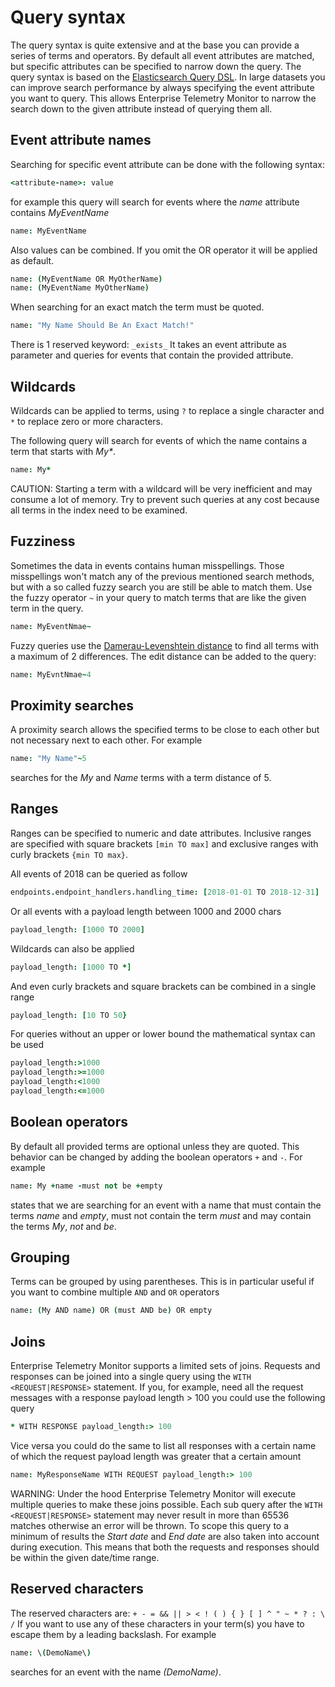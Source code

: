 # Query syntax
The query syntax is quite extensive and at the base you can provide a series of terms and operators. By default all event attributes are matched, but specific attributes can be specified to narrow down the query. The query syntax is based on the [Elasticsearch Query DSL](https://www.elastic.co/guide/en/elasticsearch/reference/7.x/query-dsl-query-string-query.html).
In large datasets you can improve search performance by always specifying the event attribute you want to query. This allows Enterprise Telemetry Monitor to narrow the search down to the given attribute instead of querying them all.  

## Event attribute names
Searching for specific event attribute can be done with the following syntax:
```coffeescript
<attribute-name>: value
```

for example this query will search for events where the *name* attribute contains *MyEventName*
```coffeescript
name: MyEventName
```

Also values can be combined. If you omit the OR operator it will be applied as default.
```coffeescript
name: (MyEventName OR MyOtherName)
name: (MyEventName MyOtherName)
```

When searching for an exact match the term must be quoted.
```coffeescript
name: "My Name Should Be An Exact Match!"
```

There is 1 reserved keyword: `_exists_` It takes an event attribute as parameter and queries for events that contain the provided attribute.

## Wildcards
Wildcards can be applied to terms, using `?` to replace a single character and `*` to replace zero or more characters.

The following query will search for events of which the name contains a term that starts with *My&#42;*.
```coffeescript
name: My*
```

CAUTION: Starting a term with a wildcard will be very inefficient and may consume a lot of memory. Try to prevent such queries at any cost because all terms in the index need to be examined.

## Fuzziness
Sometimes the data in events contains human misspellings. Those misspellings won't match any of the previous mentioned search methods, but with a so called fuzzy search you are still be able to match them. Use the fuzzy operator `~` in your query to match terms that are like the given term in the query.
```coffeescript
name: MyEventNmae~
```

Fuzzy queries use the [Damerau-Levenshtein distance](https://en.wikipedia.org/wiki/Damerau-Levenshtein_distance) to find all terms with a maximum of 2 differences. The edit distance can be added to the query:
```coffeescript
name: MyEvntNmae~4
```

## Proximity searches
A proximity search allows the specified terms to be close to each other but not necessary next to each other. For example
```coffeescript
name: "My Name"~5
```

searches for the *My* and *Name* terms with a term distance of 5. 

## Ranges
Ranges can be specified to numeric and date attributes. Inclusive ranges are specified with square brackets `[min TO max]` and exclusive ranges with curly brackets `{min TO max}`.

All events of 2018 can be queried as follow
```coffeescript
endpoints.endpoint_handlers.handling_time: [2018-01-01 TO 2018-12-31]
```

Or all events with a payload length between 1000 and 2000 chars
```coffeescript
payload_length: [1000 TO 2000]
```

Wildcards can also be applied
```coffeescript
payload_length: [1000 TO *]
```

And even curly brackets and square brackets can be combined in a single range
```coffeescript
payload_length: [10 TO 50}
```

For queries without an upper or lower bound the mathematical syntax can be used
```coffeescript
payload_length:>1000
payload_length:>=1000
payload_length:<1000
payload_length:<=1000
```

## Boolean operators
By default all provided terms are optional unless they are quoted. This behavior can be changed by adding the boolean operators `+` and `-`. For example
```coffeescript
name: My +name -must not be +empty
```

states that we are searching for an event with a name that must contain the terms *name* and *empty*, must not contain the term *must* and may contain the terms *My*, *not* and *be*.

## Grouping

Terms can be grouped by using parentheses.
This is in particular useful if you want to combine multiple `AND` and `OR` operators

```coffeescript
name: (My AND name) OR (must AND be) OR empty
```

## Joins

Enterprise Telemetry Monitor supports a limited sets of joins.
Requests and responses can be joined into a single query using the `WITH <REQUEST|RESPONSE>` statement.
If you, for example, need all the request messages with a response payload length > 100 you could use the following query

```coffeescript
* WITH RESPONSE payload_length:> 100
```

Vice versa you could do the same to list all responses with a certain name of which the request payload length was greater that a certain amount

```coffeescript
name: MyResponseName WITH REQUEST payload_length:> 100
```

WARNING: Under the hood Enterprise Telemetry Monitor will execute multiple queries to make these joins possible.
Each sub query after the `WITH <REQUEST|RESPONSE>` statement may never result in more than 65536 matches otherwise an error will be thrown.
To scope this query to a minimum of results the *Start date* and *End date* are also taken into account during execution.
This means that both the requests and responses should be within the given date/time range.

## Reserved characters

The reserved characters are: `+ - = && || > < ! ( ) { } [ ] ^ " ~ * ? : \ /` 
If you want to use any of these characters in your term(s) you have to escape them by a leading backslash.
For example

```coffeescript
name: \(DemoName\) 
```

searches for an event with the name *(DemoName)*.
